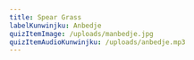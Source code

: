 ```yaml
---
title: Spear Grass
labelKunwinjku: Anbedje
quizItemImage: /uploads/manbedje.jpg
quizItemAudioKunwinjku: /uploads/anbedje.mp3
---
```


